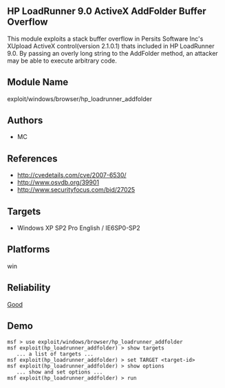 ## HP LoadRunner 9.0 ActiveX AddFolder Buffer Overflow

This module exploits a stack buffer overflow in Persits 
Software Inc's XUpload ActiveX control(version 2.1.0.1) 
thats included in HP LoadRunner 9.0. By passing an overly 
long string to the AddFolder method, an attacker may be able 
to execute arbitrary code.


## Module Name
exploit/windows/browser/hp_loadrunner_addfolder

## Authors
* MC


## References
* http://cvedetails.com/cve/2007-6530/
* http://www.osvdb.org/39901
* http://www.securityfocus.com/bid/27025



## Targets
* Windows XP SP2 Pro English / IE6SP0-SP2


## Platforms
win

## Reliability
[Good](https://github.com/rapid7/metasploit-framework/wiki/Exploit-Ranking)

## Demo

```
msf > use exploit/windows/browser/hp_loadrunner_addfolder
msf exploit(hp_loadrunner_addfolder) > show targets
   ... a list of targets ...
msf exploit(hp_loadrunner_addfolder) > set TARGET <target-id>
msf exploit(hp_loadrunner_addfolder) > show options
   ... show and set options ...
msf exploit(hp_loadrunner_addfolder) > run
```
    
    